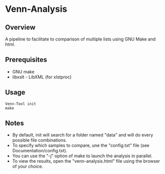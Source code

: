 Venn-Analysis
=============

Overview<a id="overview"></a>
-------------
A pipeline to facilitate to comparison of multiple lists using GNU Make and html.

Prerequisites<a id="prerequisites"></a>
-------------
* GNU make
* libxslt - LibXML (for xlstproc)

Usage<a id="usage"></a>
-------------
	Venn-Tool init 
	make

Notes<a id="notes"></a>
-------------
* By default, init will search for a folder named "data" and will do every possible file combinations.
* To specify which samples to compare, une the "config.txt" file (see Documentation/config.txt).
* You can use the "-j" option of make to launch the analysis in parallel.
* To view the results, open the "venn-analysis.html" file using the browser of your choice.
